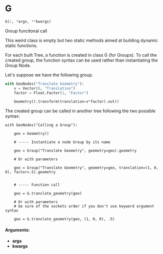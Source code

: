 # G

``` python
G(/, *args, **kwargs)
```

Group funcitonal call

This weird class is empty but two static methods aimed at building dynamic static functions.

For each built Tree, a function is created in class G (for Groups).
To call the created group, the function syntax can be used rather than instantiating the Group Node.

Let's suppose we have the following group.

``` python
with GeoNodes("Translate Geometry"):
    v = Vector(0, "Translation")
    factor = Float.Factor(1, "Factor")

    Geometry().transform(translation=v*factor).out()
```

The created group can be called in another tree following the two possible syntax:

```
with GeoNodes("Calling a Group"):

    geo = Geometry()

    # ----- Instantiate a node Group by its name

    geo = Group("Translate Geometry", geometry=geo).geometry

    # Or with parameters

    geo = Group("Translate Geometry", geometry=geo, translation=(1, 0, 0), factor=.5).geometry


    # ----- Function call

    geo = G.translate_geometry(geo)

    # Or with parameters
    # be sure of the sockets order if you don't use keyword argument syntax

    geo = G.translate_geometry(geo, (1, 0, 0), .5)
```

#### Arguments:
- **args**
- **kwargs**